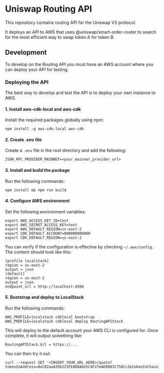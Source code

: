 # Uniswap Routing API

This repository contains routing API for the Uniswap V3 protocol.

It deploys an API to AWS that uses @uniswap/smart-order-router to search for the most efficient way to swap token A for token B.

## Development

To develop on the Routing API you must have an AWS account where you can deploy your API for testing.

### Deploying the API

The best way to develop and test the API is to deploy your own instance to AWS.

#### 1. Install aws-cdk-local and aws-cdk

Install the required packages globally using npm:

```
npm install -g aws-cdk-local aws-cdk
```

#### 2. Create .env file

Create a `.env` file in the root directory and add the following:

```
JSON_RPC_PROVIDER_MAINNET=<your_mainnet_provider_url>
```

#### 3. Install and build the package

Run the following commands:

```
npm install && npm run build
```

#### 4. Configure AWS environment

Set the following environment variables:

```
export AWS_ACCESS_KEY_ID=test
export AWS_SECRET_ACCESS_KEY=test
export AWS_DEFAULT_REGION=us-east-2
export CDK_DEFAULT_ACCOUNT=000000000000
export CDK_DEFAULT_REGION=us-east-2
```

You can verify if the configuration is effective by checking `~/.aws/config`. The content should look like this:

```
[profile localstack]
region = us-east-2
output = json
[default]
region = us-east-2
output = json
endpoint_url = http://localhost:4566
```

#### 5. Bootstrap and deploy to LocalStack

Run the following commands:

```
AWS_PROFILE=localstack cdklocal bootstrap
AWS_PROFILE=localstack cdklocal deploy RoutingAPIStack
```

This will deploy to the default account your AWS CLI is configured for. Once complete, it will output something like:

```
RoutingAPIStack.Url = https://...
```

You can then try it out:

```
curl --request GET '<INSERT_YOUR_URL_HERE>/quote?tokenInAddress=0xC02aaA39b223FE8D0A0e5C4F27eAD9083C756Cc2&tokenInChainId=1&tokenOutAddress=0x1f9840a85d5af5bf1d1762f925bdaddc4201f984&tokenOutChainId=1&amount=100&type=exactIn'
```
